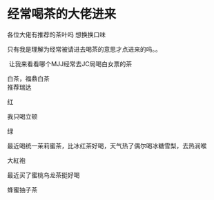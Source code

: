 # 经常喝茶的大佬进来


各位大佬有推荐的茶叶吗 想换换口味 

只有我是理解为经常被请进去喝茶的意思才点进来的吗。。

<img src="static/image/smiley/default/lol.gif" smilieid="12" border="0" alt="" /> 让我来看看哪个MJJ经常去JC局喝白女票的茶

白茶，福鼎白茶<br />
推荐瑞达

红<img id="aimg_CiRwr" onclick="zoom(this, this.src, 0, 0, 0)" class="zoom" src="https://cdn.jsdelivr.net/gh/hishis/forum-master/public/images/patch.gif" onmouseover="img_onmouseoverfunc(this)" onload="thumbImg(this)" border="0" alt="" />

我只喝立顿

绿

最近喝统一茉莉蜜茶，比冰红茶好喝，天气热了偶尔喝冰糖雪梨，去热润喉<img id="aimg_jTxT1" onclick="zoom(this, this.src, 0, 0, 0)" class="zoom" src="https://cdn.jsdelivr.net/gh/hishis/forum-master/public/images/patch.gif" onmouseover="img_onmouseoverfunc(this)" onload="thumbImg(this)" border="0" alt="" />

大紅袍

最近买了蜜桃乌龙茶挺好喝<img id="aimg_Mq0JU" onclick="zoom(this, this.src, 0, 0, 0)" class="zoom" src="https://cdn.jsdelivr.net/gh/hishis/forum-master/public/images/patch.gif" onmouseover="img_onmouseoverfunc(this)" onload="thumbImg(this)" border="0" alt="" />

蜂蜜抽子茶
